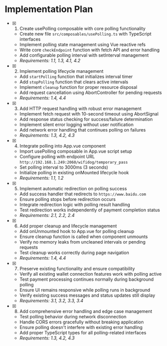 # Implementation Plan

- [x] 1. Create usePolling composable with core polling functionality
  - Create new file `src/composables/usePolling.ts` with TypeScript interfaces
  - Implement polling state management using Vue reactive refs
  - Write core `checkEndpoint` function with fetch API and error handling
  - Add configurable polling interval with setInterval management
  - _Requirements: 1.1, 1.3, 4.1, 4.2_

- [x] 2. Implement polling lifecycle management
  - Add `startPolling` function that initializes interval timer
  - Add `stopPolling` function that clears active intervals
  - Implement `cleanup` function for proper resource disposal
  - Add request cancellation using AbortController for pending requests
  - _Requirements: 1.4, 4.4_

- [x] 3. Add HTTP request handling with robust error management
  - Implement fetch request with 10-second timeout using AbortSignal
  - Add response status checking for success/failure determination
  - Implement silent error logging without user notification
  - Add network error handling that continues polling on failures
  - _Requirements: 1.3, 4.2, 4.3_

- [x] 4. Integrate polling into App.vue component
  - Import usePolling composable in App.vue script setup
  - Configure polling with endpoint URL `http://192.168.1.249:2060/wifidog/temporary_pass`
  - Set polling interval to 3000ms (3 seconds)
  - Initialize polling in existing onMounted lifecycle hook
  - _Requirements: 1.1, 1.2_

- [x] 5. Implement automatic redirection on polling success
  - Add success handler that redirects to `https://www.baidu.com`
  - Ensure polling stops before redirection occurs
  - Integrate redirection logic with polling result handling
  - Test redirection works independently of payment completion status
  - _Requirements: 2.1, 2.2, 2.4_

- [x] 6. Add proper cleanup and lifecycle management
  - Add onUnmounted hook to App.vue for polling cleanup
  - Ensure cleanup function is called when component unmounts
  - Verify no memory leaks from uncleaned intervals or pending requests
  - Test cleanup works correctly during page navigation
  - _Requirements: 1.4, 4.4_

- [x] 7. Preserve existing functionality and ensure compatibility
  - Verify all existing wallet connection features work with polling active
  - Test payment processing continues normally during background polling
  - Ensure UI remains responsive while polling runs in background
  - Verify existing success messages and status updates still display
  - _Requirements: 3.1, 3.2, 3.3, 3.4_

- [x] 8. Add comprehensive error handling and edge case management
  - Test polling behavior during network disconnection
  - Handle CORS errors gracefully without breaking application
  - Ensure polling doesn't interfere with existing error handling
  - Add proper TypeScript types for all polling-related interfaces
  - _Requirements: 1.3, 4.2, 4.3_